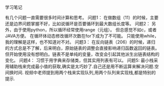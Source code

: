 学习笔记

 有几个问题一直需要很多时间计算和思考。
 问题1：
    在做数组（11）的时候，主要还是边界问题掌握不好，比如说循环是否要循环到最大数组长度等。
 问题2：
    另外，由于使用python，所以循环经常使用range（元组）。
    但总感觉不如c，或者JAVA方便。
    在循环体动态修改循环次数在for下成为了不可能。
    只能使用while，我的理解是这样，也不知道对不对。
 问题3：
    在反向链表（206）的时候，递归的方式总是不了解，后来明白，原始链表的调整会直接影响递归函数返回的链表。
    但开始使用没有想明白。链表不是单纯的变量，改变会引起其他派生出链表结构的变化。
 问题4：
    习惯于用字典来存储类，但其实用列表有可以。
 问题5:
    最小栈采用辅助栈来完成最小值的获取,确实是太巧妙了.自己还是用不断运算来解决问题.空间换时间.
    视频中老师提到用两个栈来实现队列,用两个队列来实现栈,都是特别的提示.
   
 
